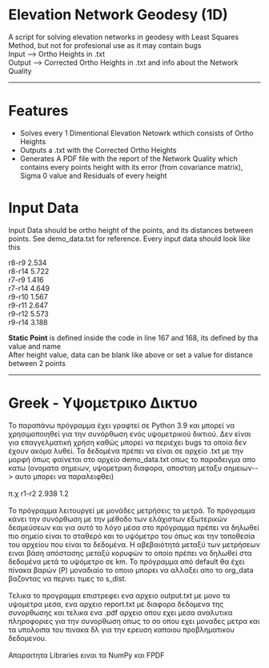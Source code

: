 # Elevation Network Geodesy (1D)

A script for solving elevation networks in geodesy with Least Squares Method, but not for profesional use as it may contain bugs<br/>
Input --> Ortho Heights in .txt<br/>
Output --> Corrected Ortho Heights in .txt and info about the Network Quality

---

# Features

- Solves every 1 Dimentional Elevation Netowrk wthich consists of Ortho Heights
- Outputs a .txt with the Corrected Ortho Heights
- Generates A PDF file with the report of the Network Quality which contains every points height with its error (from covariance matrix), Sigma 0 value and Residuals of every height


# Input Data

Input Data should be ortho height of the points, and its distances between points. See demo_data.txt for reference. Every input data should look like this

r8-r9 2.534 <br/>
r8-r14 5.722 <br/>
r7-r9 1.416 <br/>
r7-r14 4.649 <br/>
r9-r10 1.567 <br/>
r9-r11 2.647 <br/>
r9-r12 5.573 <br/>
r9-r14 3.188 <br/>

**Static Point** is defined inside the code in line 167 and 168, its defined by tha value and name</br >
After height value, data can be blank like above or set a value for distance between 2 points

---

# Greek - Υψομετρικο Δικτυο
Το παραπάνω πρόγραμμα έχει γραφτεί σε Python 3.9 και μπορεί να χρησιμοποιηθεί για την συνόρθωση ενός υψομετρικού δικτιού. Δεν είναι για επαγγελματική χρήση καθώς μπορεί να περιέχει bugs τα οποία δεν έχουν ακόμα λυθεί.
Τα δεδομένα πρέπει να είναι σε αρχείο .txt με την μορφή όπως φαίνεται στο αρχείο demo_data.txt οπως το παραδειγμα απο κατω (ονοματα σημειων, υψομετρικη διαφορα, αποσταη μεταξυ σημειων--> αυτο μπορει να παραλειφθει)</br>
</br >π.χ r1-r2 2.938 1.2 </br >
</br >Το πρόγραμμα λειτουργεί με μονάδες μετρήσεις τα μετρά. Το πρόγραμμα κάνει την συνόρθωση με την μέθοδο των ελάχιστων εξωτερικών δεσμεύσεων και για αυτό το λόγο μέσα στο πρόγραμμα πρέπει να δηλωθεί πιο σημείο είναι το σταθερό και το υψόμετρο του όπως και την τοποθεσία του αρχείου που είναι τα δεδομένα. H αβεβαιότητά μεταξύ των μετρήσεων ειναι βάση απόστασης μεταξύ κορυφών το οποίο πρέπει να δηλωθεί στα δεδομένα μετά το υψόμετρο σε km. Το πρόγραμμα από default θα έχει πίνακα βαρών (P) μοναδιαίο το οποιο μπορει να αλλαξει απο το org_data βαζοντας να περνει τιμες το s_dist.</br >
</br >Τελικα το προγραμμα επιστρεφει ενα αρχειο output.txt με μονο τα υψομετρα μεσα, ενα αρχειο report.txt με διαφορα δεδομενα της συνορθωσης και τελικα ενα .pdf αρχειο οπου εχει μεσα αναλυτικα πληροφοριες για την συνορθωση οπως το σο οπου εχει μοναδες μετρα και τα υπολοιπα του πινακα δλ για την ερευση καποιου προβληματικου δεδομενου.</br >
</br >Απαραιτητα Libraries ειναι τα NumPy και FPDF



